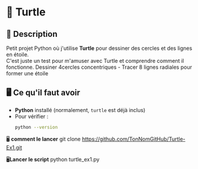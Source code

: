 # 🐢 **Turtle**

## 📌 **Description**
Petit projet Python où j'utilise **Turtle** pour dessiner des cercles et des lignes en étoile.  
C'est juste un test pour m'amuser avec Turtle et comprendre comment il fonctionne.
Dessiner 4cercles concentriques - Tracer 8 lignes radiales pour former une étoile

## 🖥️ **Ce qu'il faut avoir**
- **Python** installé (normalement, `turtle` est déjà inclus)
- Pour vérifier :
  ```sh
  python --version

🖥️ **comment le lancer**
  git clone https://github.com/TonNomGitHub/Turtle-Ex1.git

🖥️**Lancer le script**
python turtle_ex1.py
